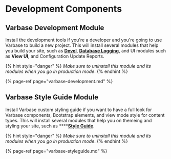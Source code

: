 # Development Components

## Varbase Development Module

Install the development tools if you're a developer and you're going to use Varbase to build a new project. This will install several modules that help you build your site, such as [**Devel**](https://www.drupal.org/project/devel), [**Database Logging**](https://www.drupal.org/docs/8/core/modules/dblog/overview), and UI modules such as **View UI**, and Configuration Update Reports.  


{% hint style="danger" %}
_Make sure to uninstall this module and its modules when you go in production mode_.
{% endhint %}

{% page-ref page="varbase-development.md" %}

## Varbase Style Guide Module

Install Varbase custom styling guide if you want to have a full look for Varbase components, Bootstrap elements, and view mode style for content types. This will install several modules that help you on themeing and styling your site, such as ****[**Style Guide**](https://www.drupal.org/project/styleguide).

{% hint style="danger" %}
_Make sure to uninstall this module and its modules when you go in production mode_.
{% endhint %}

{% page-ref page="varbase-styleguide.md" %}





